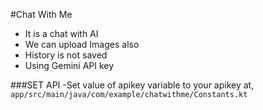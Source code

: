 #Chat With Me
 - It is a chat with AI
 - We can upload Images also
 - History is not saved
 - Using Gemini API key

###SET API
 -Set value of apikey variable to your apikey at,
```app/src/main/java/com/example/chatwithme/Constants.kt```
